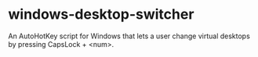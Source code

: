 # windows-desktop-switcher
An AutoHotKey script for Windows that lets a user change virtual desktops by pressing CapsLock + &lt;num>. 
